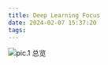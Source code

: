 ```yaml
---
title: Deep Learning Focus
date: 2024-02-07 15:37:20
tags:
---
```

![pic.1 总览](https://substackcdn.com/image/fetch/f_auto,q_auto:good,fl_progressive:steep/https%3A%2F%2Fsubstack-post-media.s3.amazonaws.com%2Fpublic%2Fimages%2F553be3b4-3c80-435d-88c5-c7079bff9cbb_1940x1090.png)
